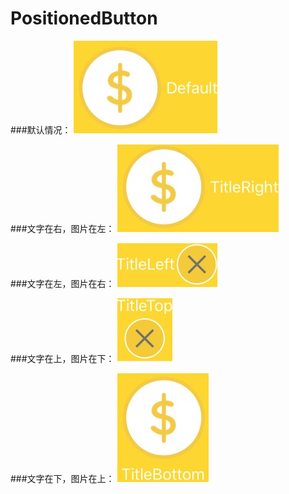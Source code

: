 # PositionedButton
###默认情况：
![image](https://github.com/Goodman333/PositionedButton/blob/master/PositionedButton/Image/Default.png)

###文字在右，图片在左：
![image](https://github.com/Goodman333/PositionedButton/blob/master/PositionedButton/Image/TitleRight.png)

###文字在左，图片在右：
![image](https://github.com/Goodman333/PositionedButton/blob/master/PositionedButton/Image/TitleLeft.png)

###文字在上，图片在下：
![image](https://github.com/Goodman333/PositionedButton/blob/master/PositionedButton/Image/TitleTop.png)

###文字在下，图片在上：
![image](https://github.com/Goodman333/PositionedButton/blob/master/PositionedButton/Image/TitleBottom.png)
